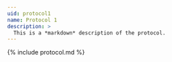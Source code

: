 ```yaml
---
uid: protocol1
name: Protocol 1
description: >
  This is a *markdown* description of the protocol.
---
```


{% include protocol.md %}
